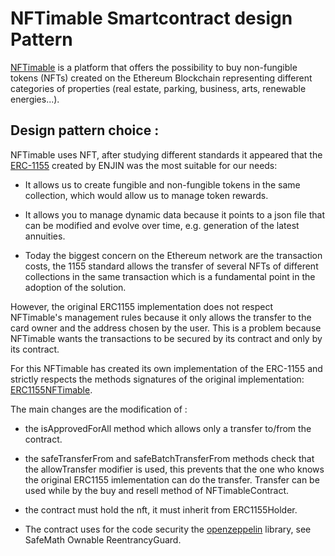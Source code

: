 # NFTimable Smartcontract design Pattern

[NFTimable](https://www.nftimable.com) is a platform that offers the possibility to buy non-fungible tokens (NFTs) created on the Ethereum Blockchain representing different categories of properties (real estate, parking, business, arts, renewable energies...).

## Design pattern choice :
NFTimable uses NFT, after studying different standards it appeared that the [ERC-1155](https://eips.ethereum.org/EIPS/eip-1155) created by ENJIN was the most suitable for our needs: 

* It allows us to create fungible and non-fungible tokens in the same collection, which would allow us to manage token rewards.

* It allows you to manage dynamic data because it points to a json file that can be modified and evolve over time, e.g. generation of the latest annuities. 

* Today the biggest concern on the Ethereum network are the transaction costs, the 1155 standard allows the transfer of several NFTs of different collections in the same transaction which is a fundamental point in the adoption of the solution.


However, the original ERC1155 implementation does not respect NFTimable's management rules because it only allows the transfer to the card owner and the address chosen by the user. This is a problem because NFTimable wants the transactions to be secured by its contract and only by its contract. 

For this NFTimable has created its own implementation of the ERC-1155 and strictly  respects the methods signatures of the original implementation: [ERC1155NFTimable](https://github.com/thierryTrolle/nftimable-smart-contract/blob/master/contracts/ERC1155NFTimable.sol).

The main changes are the modification of :
* the isApprovedForAll method which allows only a transfer to/from the contract.

* the safeTransferFrom and safeBatchTransferFrom methods check that the allowTransfer modifier is used, this prevents that the one who knows the original ERC1155 imlementation can do the transfer. Transfer can be used while by the buy and resell method of NFTimableContract.

* the contract must hold the nft, it must inherit from ERC1155Holder.

* The contract uses for the code security the [openzeppelin](https://github.com/OpenZeppelin) library, see SafeMath Ownable ReentrancyGuard.

